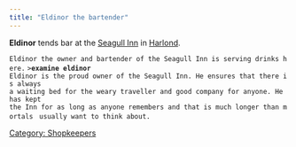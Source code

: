 ```yaml
---
title: "Eldinor the bartender"
---
```


**Eldinor** tends bar at the [Seagull Inn](Seagull_Inn "wikilink") in
[Harlond](Harlond "wikilink").

`Eldinor the owner and bartender of the Seagull Inn is serving drinks here.`
`>`**`examine eldinor`**
`Eldinor is the proud owner of the Seagull Inn. He ensures that there is always `
`a waiting bed for the weary traveller and good company for anyone. He has kept `
`the Inn for as long as anyone remembers and that is much longer than mortals `
`usually want to think about.`

[Category: Shopkeepers](Category:_Shopkeepers "wikilink")